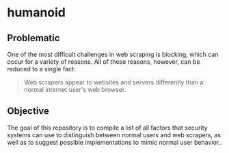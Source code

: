 # humanoid

## Problematic

One of the most difficult challenges in web scraping is blocking, which can occur for a variety of reasons. All of these reasons, however, can be reduced to a single fact:
> Web scrapers appear to websites and servers differently than a normal internet user's web browser.

## Objective

The goal of this repository is to compile a list of all factors that security systems can use to distinguish between normal users and web scrapers, as well as to suggest possible implementations to mimic normal user behavior..
